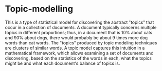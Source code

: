 # Topic-modelling
This is a type of statistical model for discovering the abstract "topics" that occur in a collection of documents. A document typically concerns multiple topics in different proportions; thus, in a document that is 10% about cats and 90% about dogs, there would probably be about 9 times more dog words than cat words. The "topics" produced by topic modeling techniques are clusters of similar words. A topic model captures this intuition in a mathematical framework, which allows examining a set of documents and discovering, based on the statistics of the words in each, what the topics might be and what each document's balance of topics is.
